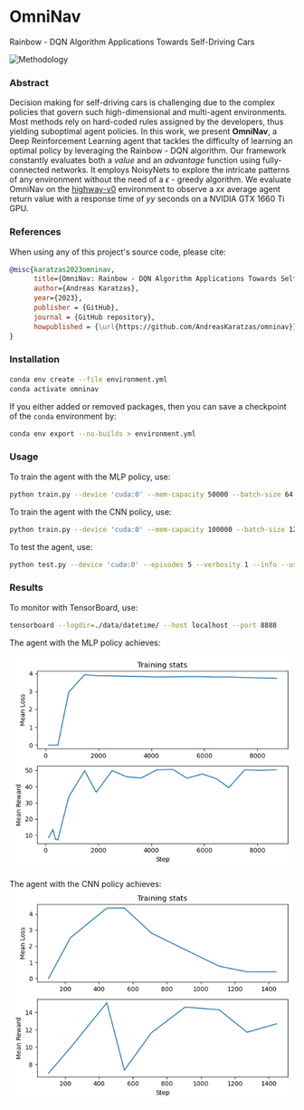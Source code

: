# OmniNav

Rainbow - DQN Algorithm Applications Towards Self-Driving Cars

![Methodology](docs/methodology.png)

### Abstract

Decision making for self-driving cars is challenging due to the complex policies that govern such high-dimensional and multi-agent environments. Most methods rely on hard-coded rules assigned by the developers, thus yielding suboptimal agent policies. In this work, we present **OmniNav**, a Deep Reinforcement Learning agent that tackles the difficulty of learning an optimal policy by leveraging the Rainbow - DQN algorithm. Our framework constantly evaluates both a *value* and an *advantage* function using fully-connected networks. It employs NoisyNets to explore the intricate patterns of any environment without the need of a $\epsilon$ - greedy algorithm. We evaluate OmniNav on the [highway-v0](https://github.com/Farama-Foundation/HighwayEnv) environment to observe a $xx$ average agent return value with a response time of $yy$ seconds on a NVIDIA GTX 1660 Ti GPU.

### References

When using any of this project's source code, please cite:
```bibtex
@misc{karatzas2023omninav,
      title={OmniNav: Rainbow - DQN Algorithm Applications Towards Self-Driving Cars},
      author={Andreas Karatzas},
      year={2023},
      publisher = {GitHub},
      journal = {GitHub repository},
      howpublished = {\url{https://github.com/AndreasKaratzas/omninav}},
}
```

### Installation

```bash
conda env create --file environment.yml
conda activate omninav
```

If you either added or removed packages, then you can save a checkpoint of the `conda` environment by:
```bash
conda env export --no-builds > environment.yml
```

### Usage

To train the agent with the MLP policy, use:
```bash
python train.py --device 'cuda:0' --mem-capacity 50000 --batch-size 64 --target-sync 500 --learning-starts 500 --num-of-steps-to-checkpoint-model 1000 --num-of-steps-to-checkpoint-memory 2000 --episodes 200 --gamma 0.9 --alpha 0.4 --beta 0.6 --prior-eps 1e-6 --v-min -10.0 --v-max 100.0 --n-atoms 51 --n-step 3 --verbosity 10 --learning-rate 5e-4 --info --use-deterministic-algorithms --clip-grad-norm 40.0 --top-k 10 --num-hiddens 256 --wandb --tensorboard --name "Rainbow" --store "options" --verbose --seed 33
```

To train the agent with the CNN policy, use:
```bash
python train.py --device 'cuda:0' --mem-capacity 100000 --batch-size 128 --target-sync 1000 --learning-starts 2000 --num-of-steps-to-checkpoint-model 1000 --num-of-steps-to-checkpoint-memory 2000 --episodes 500 --gamma 0.99 --alpha 0.4 --beta 0.6 --prior-eps 1e-6 --v-min -10.0 --v-max 100.0 --n-atoms 51 --n-step 3 --verbosity 10 --learning-rate 25e-4 --info --use-deterministic-algorithms --clip-grad-norm 40.0 --top-k 10 --num-hiddens 512 --wandb --tensorboard --name "Rainbow" --store "options" --verbose --seed 33 --en-cnn
```

To test the agent, use:
```bash
python test.py --device 'cuda:0' --episodes 5 --verbosity 1 --info --use-deterministic-algorithms --name "Rainbow" --sync "data/2023-AA-BBTCC-DD-EE" --verbose --seed 33 [--en-cnn]
```

### Results

To monitor with TensorBoard, use:

```bash
tensorboard --logdir=./data/datetime/ --host localhost --port 8888
```

The agent with the MLP policy achieves:

![MLP](docs/mlp.png)

The agent with the CNN policy achieves:
![CNN](docs/cnn.png)
